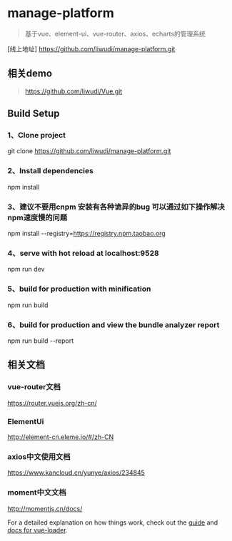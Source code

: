 # manage-platform
> 基于vue、element-ui、vue-router、axios、echarts的管理系统

[线上地址] https://github.com/liwudi/manage-platform.git

## 相关demo

> https://github.com/liwudi/Vue.git

## Build Setup

### 1、Clone project
git clone https://github.com/liwudi/manage-platform.git

### 2、Install dependencies
npm install

### 3、建议不要用cnpm  安装有各种诡异的bug 可以通过如下操作解决npm速度慢的问题
npm install --registry=https://registry.npm.taobao.org

### 4、serve with hot reload at localhost:9528
npm run dev

### 5、build for production with minification
npm run build

### 6、build for production and view the bundle analyzer report
npm run build --report

## 相关文档

### vue-router文档
https://router.vuejs.org/zh-cn/

### ElementUi
http://element-cn.eleme.io/#/zh-CN

### axios中文使用文档
https://www.kancloud.cn/yunye/axios/234845

### moment中文文档
http://momentjs.cn/docs/

For a detailed explanation on how things work, check out the [guide](http://vuejs-templates.github.io/webpack/) and [docs for vue-loader](http://vuejs.github.io/vue-loader).
